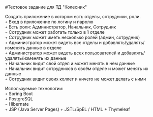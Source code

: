 #Тестовое задание для ТД "Колесник"


Создать приложение в котором есть отделы, сотрудники, роли.  
◦ Вход в приложение по логину и паролю  
◦ Есть роли: Администратор, Начальник, Сотрудник  
◦ Сотрудник может работать только в 1 отделе  
◦ Сотрудник может иметь несколько ролей (админ, сотрудник)  
◦ Администратор может видеть все отделы и добавлять/удалять/изменять данные в отделе  
◦ Администратор может видеть всех пользователей и добавлять/удалять/изменять их данные  
◦ Начальник видит свой отдел и может менять в нём данные  
◦ Начальник видит сотрудников в своём отделе и может менять их данные  
◦ Сотрудник видит своих коллег и ничего не может делать с ними  

Используемые технологии:  
◦ Spring Boot  
◦ PostgreSQL  
◦ Hibernate  
◦ JSP (Java Server Pages) + JSTL/SpEL / HTML + Thymeleaf  
